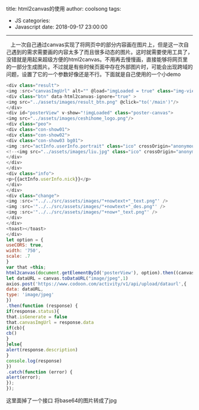 title: html2canvas的使用
author: coolsong
tags:
  - JS
categories:
  - Javascript
date: 2018-09-17 23:00:00
---
&nbsp;&nbsp;&nbsp;上一次自己通过canvas实现了将网页中的部分内容画在图片上，但是这一次自己遇到的需求需要画的内容太多了而且很多动态的图片。这时就需要使用工具了，没错就是用起来超级方便的html2canvas。不用再去慢慢画，直接能够将网页里的一部分生成图片。不过就是有些时候页面中存在外部图片时，可能会出现跨域的问题，设置了它的一个参数好像还是不行。下面就是自己使用的一个小demo
<!--MORE-->
```javascript
<div class="result">
<img :src="canvasImgUrl" alt="" @load="imgLoaded = true" class="img-view">
<div class="btn" data-html2canvas-ignore="true" >
<img src="../assets/images/result_btn.png" @click="to('/main')"/>
</div>
<div id="posterView" v-show="!imgLoaded" class="poster-canvas">
<img src="../assets/images/ceshihome_logo.png"/>
<div class="peo">
<div class="con-show01">
<div class="con-show02">
<div class="con-show03 bg01">
<img :src="actInfo.userInfo.portrait" class="ico" crossOrigin="anonymous"/>
<!--<img src="../assets/images/liu.jpg" class="ico" crossOrigin="anonymous"/>-->
</div>
</div>
</div>
<div class="info">
<p>{{actInfo.userInfo.nick}}</p>
</div>
</div>
<div class="change">
<img :src='"../../src/assets/images/"+nowtext+"_text.png"' />
<img :src='"../../src/assets/images/"+nowtext+"_des.png"' />
<img :src='"../../src/assets/images/"+now+"_text.png"' />
</div>
</div>
<toast></toast>
</div>
let option = {
useCORS: true,
width: '750',
scale: .7
}
var that =this;
html2canvas(document.getElementById('posterView'), option).then((canvas) => {
let dataURL = canvas.toDataURL("image/jpeg",1)
axios.post('https://www.codoon.com/activity/v1/api/upload/dataurl',{
data: dataURL,
type: 'image/jpeg'
})
.then(function (response) {
if(response.status){
that.isGenerate = false
that.canvasImgUrl = response.data
if(cb){
cb()
}
}else{
alert(response.description)
}
console.log(response)
})
.catch(function (error) {
alert(error);
});
});

```
这里面掉了一个接口 将base64的图片转成了jpg